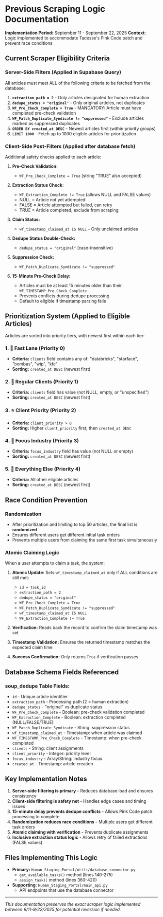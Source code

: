 # Previous Scraping Logic Documentation

**Implementation Period:** September 11 - September 22, 2025
**Context:** Logic implemented to accommodate Tadesse's Pink Code patch and prevent race conditions

## Current Scraper Eligibility Criteria

### Server-Side Filters (Applied in Supabase Query)
All articles must meet ALL of the following criteria to be fetched from the database:

1. **`extraction_path = 2`** - Only articles designated for human extraction
2. **`dedupe_status = "original"`** - Only original articles, not duplicates
3. **`WF_Pre_Check_Complete = True`** - MANDATORY: Article must have completed pre-check validation
4. **`WF_Patch_Duplicate_Syndicate != "suppressed"`** - Exclude articles marked as suppressed duplicates
5. **`ORDER BY created_at DESC`** - Newest articles first (within priority groups)
6. **`LIMIT 1000`** - Fetch up to 1000 eligible articles for prioritization

### Client-Side Post-Filters (Applied after database fetch)
Additional safety checks applied to each article:

1. **Pre-Check Validation:**
   - `WF_Pre_Check_Complete = True` (string "TRUE" also accepted)

2. **Extraction Status Check:**
   - `WF_Extraction_Complete != True` (allows NULL and FALSE values)
   - NULL = Article not yet attempted
   - FALSE = Article attempted but failed, can retry
   - TRUE = Article completed, exclude from scraping

3. **Claim Status:**
   - `wf_timestamp_claimed_at IS NULL` - Only unclaimed articles

4. **Dedupe Status Double-Check:**
   - `dedupe_status = "original"` (case-insensitive)

5. **Suppression Check:**
   - `WF_Patch_Duplicate_Syndicate != "suppressed"`

6. **15-Minute Pre-Check Delay:**
   - Articles must be at least 15 minutes older than their `WF_TIMESTAMP_Pre_Check_Complete`
   - Prevents conflicts during dedupe processing
   - Default to eligible if timestamp parsing fails

## Prioritization System (Applied to Eligible Articles)

Articles are sorted into priority tiers, with newest first within each tier:

### 1. 🚀 Fast Lane (Priority 0)
- **Criteria:** `clients` field contains any of: "databricks", "starface", "bombas", "wip", "kfc"
- **Sorting:** `created_at DESC` (newest first)

### 2. 👥 Regular Clients (Priority 1)
- **Criteria:** `clients` field has value (not NULL, empty, or "unspecified")
- **Sorting:** `created_at DESC` (newest first)

### 3. ⭐ Client Priority (Priority 2)
- **Criteria:** `client_priority > 0`
- **Sorting:** Higher `client_priority` first, then `created_at DESC`

### 4. 🎯 Focus Industry (Priority 3)
- **Criteria:** `focus_industry` field has value (not NULL or empty)
- **Sorting:** `created_at DESC` (newest first)

### 5. 📰 Everything Else (Priority 4)
- **Criteria:** All other eligible articles
- **Sorting:** `created_at DESC` (newest first)

## Race Condition Prevention

### Randomization
- After prioritization and limiting to top 50 articles, the final list is **randomized**
- Ensures different users get different initial task orders
- Prevents multiple users from claiming the same first task simultaneously

### Atomic Claiming Logic
When a user attempts to claim a task, the system:

1. **Atomic Update:** Sets `wf_timestamp_claimed_at` only if ALL conditions are still met:
   - `id = task_id`
   - `extraction_path = 2`
   - `dedupe_status = "original"`
   - `WF_Pre_Check_Complete = True`
   - `WF_Patch_Duplicate_Syndicate != "suppressed"`
   - `wf_timestamp_claimed_at IS NULL`
   - `WF_Extraction_Complete != True`

2. **Verification:** Reads back the record to confirm the claim timestamp was set
3. **Timestamp Validation:** Ensures the returned timestamp matches the expected claim time
4. **Success Confirmation:** Only returns `True` if verification passes

## Database Schema Fields Referenced

### soup_dedupe Table Fields:
- `id` - Unique article identifier
- `extraction_path` - Processing path (2 = human extraction)
- `dedupe_status` - "original" vs duplicate status
- `WF_Pre_Check_Complete` - Boolean: pre-check validation completed
- `WF_Extraction_Complete` - Boolean: extraction completed (NULL/FALSE/TRUE)
- `WF_Patch_Duplicate_Syndicate` - String: suppression status
- `wf_timestamp_claimed_at` - Timestamp: when article was claimed
- `WF_TIMESTAMP_Pre_Check_Complete` - Timestamp: when pre-check completed
- `clients` - String: client assignments
- `client_priority` - Integer: priority level
- `focus_industry` - Array/String: industry focus
- `created_at` - Timestamp: article creation

## Key Implementation Notes

1. **Server-side filtering is primary** - Reduces database load and ensures consistency
2. **Client-side filtering is safety net** - Handles edge cases and timing issues
3. **15-minute delay prevents dedupe conflicts** - Allows Pink Code patch processing to complete
4. **Randomization reduces race conditions** - Multiple users get different task orders
5. **Atomic claiming with verification** - Prevents duplicate assignments
6. **Inclusive extraction status logic** - Allows retry of failed extractions (FALSE values)

## Files Implementing This Logic

- **Primary:** `Human_Staging_Portal/utils/database_connector.py`
  - `get_available_tasks()` method (lines 140-275)
  - `assign_task()` method (lines 360-420)
- **Supporting:** `Human_Staging_Portal/main_api.py`
  - API endpoints that use the database connector

---

*This documentation preserves the exact scraper logic implemented between 9/11-9/22/2025 for potential reversion if needed.*
